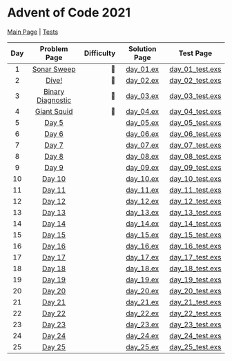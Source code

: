 # Advent of Code 2021

[Main Page](https://adventofcode.com/2021) | [Tests](/test/2021)

| Day |                    Problem Page                    | Difficulty |          Solution Page           |                   Test Page                   |
| :-: | :------------------------------------------------: | ---------: | :------------------------------: | :-------------------------------------------: |
|  1  | [Sonar Sweep](https://adventofcode.com/2021/day/1) |    :star2: | [day_01.ex](/lib/2021/day_01.ex) | [day_01_test.exs](/test/2021/day_01_test.exs) |
|  2  |    [Dive!](https://adventofcode.com/2021/day/2)    |    :star2: | [day_02.ex](/lib/2021/day_02.ex) | [day_02_test.exs](/test/2021/day_02_test.exs) |
|  3  | [Binary Diagnostic](https://adventofcode.com/2021/day/3) | :star2: | [day_03.ex](/lib/2021/day_03.ex) | [day_03_test.exs](/test/2021/day_03_test.exs) |
|  4  |    [Giant Squid](https://adventofcode.com/2021/day/4)    | :star2: | [day_04.ex](/lib/2021/day_04.ex) | [day_04_test.exs](/test/2021/day_04_test.exs) |
|  5  |    [Day 5](https://adventofcode.com/2021/day/5)    |            | [day_05.ex](/lib/2021/day_05.ex) | [day_05_test.exs](/test/2021/day_05_test.exs) |
|  6  |    [Day 6](https://adventofcode.com/2021/day/6)    |            | [day_06.ex](/lib/2021/day_06.ex) | [day_06_test.exs](/test/2021/day_06_test.exs) |
|  7  |    [Day 7](https://adventofcode.com/2021/day/7)    |            | [day_07.ex](/lib/2021/day_07.ex) | [day_07_test.exs](/test/2021/day_07_test.exs) |
|  8  |    [Day 8](https://adventofcode.com/2021/day/8)    |            | [day_08.ex](/lib/2021/day_08.ex) | [day_08_test.exs](/test/2021/day_08_test.exs) |
|  9  |    [Day 9](https://adventofcode.com/2021/day/9)    |            | [day_09.ex](/lib/2021/day_09.ex) | [day_09_test.exs](/test/2021/day_09_test.exs) |
| 10  |   [Day 10](https://adventofcode.com/2021/day/10)   |            | [day_10.ex](/lib/2021/day_10.ex) | [day_10_test.exs](/test/2021/day_10_test.exs) |
| 11  |   [Day 11](https://adventofcode.com/2021/day/11)   |            | [day_11.ex](/lib/2021/day_11.ex) | [day_11_test.exs](/test/2021/day_11_test.exs) |
| 12  |   [Day 12](https://adventofcode.com/2021/day/12)   |            | [day_12.ex](/lib/2021/day_12.ex) | [day_12_test.exs](/test/2021/day_12_test.exs) |
| 13  |   [Day 13](https://adventofcode.com/2021/day/13)   |            | [day_13.ex](/lib/2021/day_13.ex) | [day_13_test.exs](/test/2021/day_13_test.exs) |
| 14  |   [Day 14](https://adventofcode.com/2021/day/14)   |            | [day_14.ex](/lib/2021/day_14.ex) | [day_14_test.exs](/test/2021/day_14_test.exs) |
| 15  |   [Day 15](https://adventofcode.com/2021/day/15)   |            | [day_15.ex](/lib/2021/day_15.ex) | [day_15_test.exs](/test/2021/day_15_test.exs) |
| 16  |   [Day 16](https://adventofcode.com/2021/day/16)   |            | [day_16.ex](/lib/2021/day_16.ex) | [day_16_test.exs](/test/2021/day_16_test.exs) |
| 17  |   [Day 17](https://adventofcode.com/2021/day/17)   |            | [day_17.ex](/lib/2021/day_17.ex) | [day_17_test.exs](/test/2021/day_17_test.exs) |
| 18  |   [Day 18](https://adventofcode.com/2021/day/18)   |            | [day_18.ex](/lib/2021/day_18.ex) | [day_18_test.exs](/test/2021/day_18_test.exs) |
| 19  |   [Day 19](https://adventofcode.com/2021/day/19)   |            | [day_19.ex](/lib/2021/day_19.ex) | [day_19_test.exs](/test/2021/day_19_test.exs) |
| 20  |   [Day 20](https://adventofcode.com/2021/day/20)   |            | [day_20.ex](/lib/2021/day_20.ex) | [day_20_test.exs](/test/2021/day_20_test.exs) |
| 21  |   [Day 21](https://adventofcode.com/2021/day/21)   |            | [day_21.ex](/lib/2021/day_21.ex) | [day_21_test.exs](/test/2021/day_21_test.exs) |
| 22  |   [Day 22](https://adventofcode.com/2021/day/22)   |            | [day_22.ex](/lib/2021/day_22.ex) | [day_22_test.exs](/test/2021/day_22_test.exs) |
| 23  |   [Day 23](https://adventofcode.com/2021/day/23)   |            | [day_23.ex](/lib/2021/day_23.ex) | [day_23_test.exs](/test/2021/day_23_test.exs) |
| 24  |   [Day 24](https://adventofcode.com/2021/day/24)   |            | [day_24.ex](/lib/2021/day_24.ex) | [day_24_test.exs](/test/2021/day_24_test.exs) |
| 25  |   [Day 25](https://adventofcode.com/2021/day/25)   |            | [day_25.ex](/lib/2021/day_25.ex) | [day_25_test.exs](/test/2021/day_25_test.exs) |
